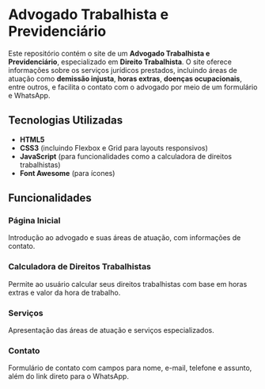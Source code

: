 # Advogado Trabalhista e Previdenciário

Este repositório contém o site de um **Advogado Trabalhista e Previdenciário**, especializado em **Direito Trabalhista**. O site oferece informações sobre os serviços jurídicos prestados, incluindo áreas de atuação como **demissão injusta**, **horas extras**, **doenças ocupacionais**, entre outros, e facilita o contato com o advogado por meio de um formulário e WhatsApp.

## Tecnologias Utilizadas

- **HTML5**
- **CSS3** (incluindo Flexbox e Grid para layouts responsivos)
- **JavaScript** (para funcionalidades como a calculadora de direitos trabalhistas)
- **Font Awesome** (para ícones)

## Funcionalidades

### Página Inicial
Introdução ao advogado e suas áreas de atuação, com informações de contato.

### Calculadora de Direitos Trabalhistas
Permite ao usuário calcular seus direitos trabalhistas com base em horas extras e valor da hora de trabalho.

### Serviços
Apresentação das áreas de atuação e serviços especializados.

### Contato
Formulário de contato com campos para nome, e-mail, telefone e assunto, além do link direto para o WhatsApp.
